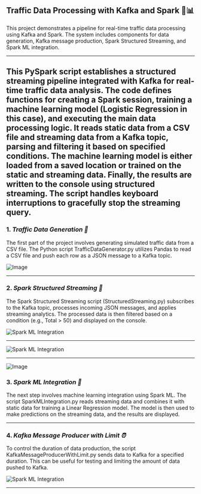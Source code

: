 ## Traffic Data Processing with Kafka and Spark 🚗📊

This project demonstrates a pipeline for real-time traffic data processing using Kafka and Spark. The system includes components for data generation, Kafka message production, Spark Structured Streaming, and Spark ML integration.

------------------------------------------
This PySpark script establishes a structured streaming pipeline integrated with Kafka for real-time traffic data analysis. The code defines functions for creating a Spark session, training a machine learning model (Logistic Regression in this case), and executing the main data processing logic. It reads static data from a CSV file and streaming data from a Kafka topic, parsing and filtering it based on specified conditions. The machine learning model is either loaded from a saved location or trained on the static and streaming data. Finally, the results are written to the console using structured streaming. The script handles keyboard interruptions to gracefully stop the streaming query.
-------------------------------------
### 1. *Traffic Data Generation 🚦*

The first part of the project involves generating simulated traffic data from a CSV file. The Python script TrafficDataGenerator.py utilizes Pandas to read a CSV file and push each row as a JSON message to a Kafka topic.

![Image](https://raw.githubusercontent.com/MaMo77570/Traffic-Data-Processing-with-Kafka-and-Spark-/main/1.png)

----------------------------------------------
### 2. *Spark Structured Streaming 🌟*

The Spark Structured Streaming script (StructuredStreaming.py) subscribes to the Kafka topic, processes incoming JSON messages, and applies streaming analytics. The processed data is then filtered based on a condition (e.g., Total > 50) and displayed on the console.

![Spark ML Integration](https://github.com/MaMo77570/Traffic-Data-Processing-with-Kafka-and-Spark-/blob/main/IMG-20231218-WA0048.jpg)

*********************************************************
![Spark ML Integration](https://raw.githubusercontent.com/MaMo77570/Traffic-Data-Processing-with-Kafka-and-Spark-/main/IMG-20231218-WA0042.jpg)

----------------------------------------------------------------------



![Image](https://raw.githubusercontent.com/MaMo77570/Traffic-Data-Processing-with-Kafka-and-Spark-/main/IMG-20231218-WA0044.jpg)





### 3. *Spark ML Integration 🤖*

The next step involves machine learning integration using Spark ML. The script SparkMLIntegration.py reads streaming data and combines it with static data for training a Linear Regression model. The model is then used to make predictions on the streaming data, and the results are displayed.

--------------------------------------------------------------------------------------------


### 4. *Kafka Message Producer with Limit ⏰*

To control the duration of data production, the script KafkaMessageProducerWithLimit.py sends data to Kafka for a specified duration. This can be useful for testing and limiting the amount of data pushed to Kafka.

![Spark ML Integration](https://raw.githubusercontent.com/MaMo77570/Traffic-Data-Processing-with-Kafka-and-Spark-/main/IMG-20231218-WA0046.jpg)


--------------------------------------------------------------------------------------
